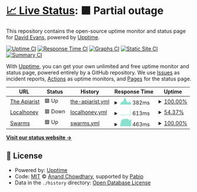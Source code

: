# [📈 Live Status](https://theapiarist.github.io/upptime): <!--live status--> **🟧 Partial outage**

This repository contains the open-source uptime monitor and status page for [David Evans](https://www.theapiarist.org/), powered by [Upptime](https://github.com/upptime/upptime).

[![Uptime CI](https://github.com/theapiarist/upptime/workflows/Uptime%20CI/badge.svg)](https://github.com/theapiarist/upptime/actions?query=workflow%3A%22Uptime+CI%22)
[![Response Time CI](https://github.com/theapiarist/upptime/workflows/Response%20Time%20CI/badge.svg)](https://github.com/theapiarist/upptime/actions?query=workflow%3A%22Response+Time+CI%22)
[![Graphs CI](https://github.com/theapiarist/upptime/workflows/Graphs%20CI/badge.svg)](https://github.com/theapiarist/upptime/actions?query=workflow%3A%22Graphs+CI%22)
[![Static Site CI](https://github.com/theapiarist/upptime/workflows/Static%20Site%20CI/badge.svg)](https://github.com/theapiarist/upptime/actions?query=workflow%3A%22Static+Site+CI%22)
[![Summary CI](https://github.com/theapiarist/upptime/workflows/Summary%20CI/badge.svg)](https://github.com/theapiarist/upptime/actions?query=workflow%3A%22Summary+CI%22)

With [Upptime](https://upptime.js.org), you can get your own unlimited and free uptime monitor and status page, powered entirely by a GitHub repository. We use [Issues](https://github.com/theapiarist/upptime/issues) as incident reports, [Actions](https://github.com/theapiarist/upptime/actions) as uptime monitors, and [Pages](https://theapiarist.github.io/upptime) for the status page.

<!--start: status pages-->
<!-- This summary is generated by Upptime (https://github.com/upptime/upptime) -->
<!-- Do not edit this manually, your changes will be overwritten -->
<!-- prettier-ignore -->
| URL | Status | History | Response Time | Uptime |
| --- | ------ | ------- | ------------- | ------ |
| <img alt="" src="https://icons.duckduckgo.com/ip3/theapiarist.org.ico" height="13"> [The Apiarist](https://theapiarist.org) | 🟩 Up | [the-apiarist.yml](https://github.com/theapiarist/upptime/commits/HEAD/history/the-apiarist.yml) | <details><summary><img alt="Response time graph" src="./graphs/the-apiarist/response-time-week.png" height="20"> 382ms</summary><br><a href="https://theapiarist.github.io/upptime/history/the-apiarist"><img alt="Response time 301" src="https://img.shields.io/endpoint?url=https%3A%2F%2Fraw.githubusercontent.com%2Ftheapiarist%2Fupptime%2FHEAD%2Fapi%2Fthe-apiarist%2Fresponse-time.json"></a><br><a href="https://theapiarist.github.io/upptime/history/the-apiarist"><img alt="24-hour response time 95" src="https://img.shields.io/endpoint?url=https%3A%2F%2Fraw.githubusercontent.com%2Ftheapiarist%2Fupptime%2FHEAD%2Fapi%2Fthe-apiarist%2Fresponse-time-day.json"></a><br><a href="https://theapiarist.github.io/upptime/history/the-apiarist"><img alt="7-day response time 382" src="https://img.shields.io/endpoint?url=https%3A%2F%2Fraw.githubusercontent.com%2Ftheapiarist%2Fupptime%2FHEAD%2Fapi%2Fthe-apiarist%2Fresponse-time-week.json"></a><br><a href="https://theapiarist.github.io/upptime/history/the-apiarist"><img alt="30-day response time 301" src="https://img.shields.io/endpoint?url=https%3A%2F%2Fraw.githubusercontent.com%2Ftheapiarist%2Fupptime%2FHEAD%2Fapi%2Fthe-apiarist%2Fresponse-time-month.json"></a><br><a href="https://theapiarist.github.io/upptime/history/the-apiarist"><img alt="1-year response time 301" src="https://img.shields.io/endpoint?url=https%3A%2F%2Fraw.githubusercontent.com%2Ftheapiarist%2Fupptime%2FHEAD%2Fapi%2Fthe-apiarist%2Fresponse-time-year.json"></a></details> | <details><summary><a href="https://theapiarist.github.io/upptime/history/the-apiarist">100.00%</a></summary><a href="https://theapiarist.github.io/upptime/history/the-apiarist"><img alt="All-time uptime 100.00%" src="https://img.shields.io/endpoint?url=https%3A%2F%2Fraw.githubusercontent.com%2Ftheapiarist%2Fupptime%2FHEAD%2Fapi%2Fthe-apiarist%2Fuptime.json"></a><br><a href="https://theapiarist.github.io/upptime/history/the-apiarist"><img alt="24-hour uptime 100.00%" src="https://img.shields.io/endpoint?url=https%3A%2F%2Fraw.githubusercontent.com%2Ftheapiarist%2Fupptime%2FHEAD%2Fapi%2Fthe-apiarist%2Fuptime-day.json"></a><br><a href="https://theapiarist.github.io/upptime/history/the-apiarist"><img alt="7-day uptime 100.00%" src="https://img.shields.io/endpoint?url=https%3A%2F%2Fraw.githubusercontent.com%2Ftheapiarist%2Fupptime%2FHEAD%2Fapi%2Fthe-apiarist%2Fuptime-week.json"></a><br><a href="https://theapiarist.github.io/upptime/history/the-apiarist"><img alt="30-day uptime 100.00%" src="https://img.shields.io/endpoint?url=https%3A%2F%2Fraw.githubusercontent.com%2Ftheapiarist%2Fupptime%2FHEAD%2Fapi%2Fthe-apiarist%2Fuptime-month.json"></a><br><a href="https://theapiarist.github.io/upptime/history/the-apiarist"><img alt="1-year uptime 100.00%" src="https://img.shields.io/endpoint?url=https%3A%2F%2Fraw.githubusercontent.com%2Ftheapiarist%2Fupptime%2FHEAD%2Fapi%2Fthe-apiarist%2Fuptime-year.json"></a></details>
| <img alt="" src="https://icons.duckduckgo.com/ip3/localhoney.theapiarist.org.ico" height="13"> [Localhoney](https://localhoney.theapiarist.org) | 🟥 Down | [localhoney.yml](https://github.com/theapiarist/upptime/commits/HEAD/history/localhoney.yml) | <details><summary><img alt="Response time graph" src="./graphs/localhoney/response-time-week.png" height="20"> 613ms</summary><br><a href="https://theapiarist.github.io/upptime/history/localhoney"><img alt="Response time 428" src="https://img.shields.io/endpoint?url=https%3A%2F%2Fraw.githubusercontent.com%2Ftheapiarist%2Fupptime%2FHEAD%2Fapi%2Flocalhoney%2Fresponse-time.json"></a><br><a href="https://theapiarist.github.io/upptime/history/localhoney"><img alt="24-hour response time 110" src="https://img.shields.io/endpoint?url=https%3A%2F%2Fraw.githubusercontent.com%2Ftheapiarist%2Fupptime%2FHEAD%2Fapi%2Flocalhoney%2Fresponse-time-day.json"></a><br><a href="https://theapiarist.github.io/upptime/history/localhoney"><img alt="7-day response time 613" src="https://img.shields.io/endpoint?url=https%3A%2F%2Fraw.githubusercontent.com%2Ftheapiarist%2Fupptime%2FHEAD%2Fapi%2Flocalhoney%2Fresponse-time-week.json"></a><br><a href="https://theapiarist.github.io/upptime/history/localhoney"><img alt="30-day response time 428" src="https://img.shields.io/endpoint?url=https%3A%2F%2Fraw.githubusercontent.com%2Ftheapiarist%2Fupptime%2FHEAD%2Fapi%2Flocalhoney%2Fresponse-time-month.json"></a><br><a href="https://theapiarist.github.io/upptime/history/localhoney"><img alt="1-year response time 428" src="https://img.shields.io/endpoint?url=https%3A%2F%2Fraw.githubusercontent.com%2Ftheapiarist%2Fupptime%2FHEAD%2Fapi%2Flocalhoney%2Fresponse-time-year.json"></a></details> | <details><summary><a href="https://theapiarist.github.io/upptime/history/localhoney">54.37%</a></summary><a href="https://theapiarist.github.io/upptime/history/localhoney"><img alt="All-time uptime 77.77%" src="https://img.shields.io/endpoint?url=https%3A%2F%2Fraw.githubusercontent.com%2Ftheapiarist%2Fupptime%2FHEAD%2Fapi%2Flocalhoney%2Fuptime.json"></a><br><a href="https://theapiarist.github.io/upptime/history/localhoney"><img alt="24-hour uptime 0.01%" src="https://img.shields.io/endpoint?url=https%3A%2F%2Fraw.githubusercontent.com%2Ftheapiarist%2Fupptime%2FHEAD%2Fapi%2Flocalhoney%2Fuptime-day.json"></a><br><a href="https://theapiarist.github.io/upptime/history/localhoney"><img alt="7-day uptime 54.37%" src="https://img.shields.io/endpoint?url=https%3A%2F%2Fraw.githubusercontent.com%2Ftheapiarist%2Fupptime%2FHEAD%2Fapi%2Flocalhoney%2Fuptime-week.json"></a><br><a href="https://theapiarist.github.io/upptime/history/localhoney"><img alt="30-day uptime 77.77%" src="https://img.shields.io/endpoint?url=https%3A%2F%2Fraw.githubusercontent.com%2Ftheapiarist%2Fupptime%2FHEAD%2Fapi%2Flocalhoney%2Fuptime-month.json"></a><br><a href="https://theapiarist.github.io/upptime/history/localhoney"><img alt="1-year uptime 77.77%" src="https://img.shields.io/endpoint?url=https%3A%2F%2Fraw.githubusercontent.com%2Ftheapiarist%2Fupptime%2FHEAD%2Fapi%2Flocalhoney%2Fuptime-year.json"></a></details>
| <img alt="" src="https://icons.duckduckgo.com/ip3/swarms.theapiarist.org.ico" height="13"> [Swarms](https://swarms.theapiarist.org) | 🟩 Up | [swarms.yml](https://github.com/theapiarist/upptime/commits/HEAD/history/swarms.yml) | <details><summary><img alt="Response time graph" src="./graphs/swarms/response-time-week.png" height="20"> 463ms</summary><br><a href="https://theapiarist.github.io/upptime/history/swarms"><img alt="Response time 425" src="https://img.shields.io/endpoint?url=https%3A%2F%2Fraw.githubusercontent.com%2Ftheapiarist%2Fupptime%2FHEAD%2Fapi%2Fswarms%2Fresponse-time.json"></a><br><a href="https://theapiarist.github.io/upptime/history/swarms"><img alt="24-hour response time 480" src="https://img.shields.io/endpoint?url=https%3A%2F%2Fraw.githubusercontent.com%2Ftheapiarist%2Fupptime%2FHEAD%2Fapi%2Fswarms%2Fresponse-time-day.json"></a><br><a href="https://theapiarist.github.io/upptime/history/swarms"><img alt="7-day response time 463" src="https://img.shields.io/endpoint?url=https%3A%2F%2Fraw.githubusercontent.com%2Ftheapiarist%2Fupptime%2FHEAD%2Fapi%2Fswarms%2Fresponse-time-week.json"></a><br><a href="https://theapiarist.github.io/upptime/history/swarms"><img alt="30-day response time 425" src="https://img.shields.io/endpoint?url=https%3A%2F%2Fraw.githubusercontent.com%2Ftheapiarist%2Fupptime%2FHEAD%2Fapi%2Fswarms%2Fresponse-time-month.json"></a><br><a href="https://theapiarist.github.io/upptime/history/swarms"><img alt="1-year response time 425" src="https://img.shields.io/endpoint?url=https%3A%2F%2Fraw.githubusercontent.com%2Ftheapiarist%2Fupptime%2FHEAD%2Fapi%2Fswarms%2Fresponse-time-year.json"></a></details> | <details><summary><a href="https://theapiarist.github.io/upptime/history/swarms">100.00%</a></summary><a href="https://theapiarist.github.io/upptime/history/swarms"><img alt="All-time uptime 100.00%" src="https://img.shields.io/endpoint?url=https%3A%2F%2Fraw.githubusercontent.com%2Ftheapiarist%2Fupptime%2FHEAD%2Fapi%2Fswarms%2Fuptime.json"></a><br><a href="https://theapiarist.github.io/upptime/history/swarms"><img alt="24-hour uptime 100.00%" src="https://img.shields.io/endpoint?url=https%3A%2F%2Fraw.githubusercontent.com%2Ftheapiarist%2Fupptime%2FHEAD%2Fapi%2Fswarms%2Fuptime-day.json"></a><br><a href="https://theapiarist.github.io/upptime/history/swarms"><img alt="7-day uptime 100.00%" src="https://img.shields.io/endpoint?url=https%3A%2F%2Fraw.githubusercontent.com%2Ftheapiarist%2Fupptime%2FHEAD%2Fapi%2Fswarms%2Fuptime-week.json"></a><br><a href="https://theapiarist.github.io/upptime/history/swarms"><img alt="30-day uptime 100.00%" src="https://img.shields.io/endpoint?url=https%3A%2F%2Fraw.githubusercontent.com%2Ftheapiarist%2Fupptime%2FHEAD%2Fapi%2Fswarms%2Fuptime-month.json"></a><br><a href="https://theapiarist.github.io/upptime/history/swarms"><img alt="1-year uptime 100.00%" src="https://img.shields.io/endpoint?url=https%3A%2F%2Fraw.githubusercontent.com%2Ftheapiarist%2Fupptime%2FHEAD%2Fapi%2Fswarms%2Fuptime-year.json"></a></details>

<!--end: status pages-->

[**Visit our status website →**](https://theapiarist.github.io/upptime)

## 📄 License

- Powered by: [Upptime](https://github.com/upptime/upptime)
- Code: [MIT](./LICENSE) © [Anand Chowdhary](https://anandchowdhary.com), supported by [Pabio](https://pabio.com)
- Data in the `./history` directory: [Open Database License](https://opendatacommons.org/licenses/odbl/1-0/)
